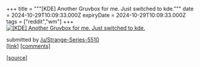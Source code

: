 +++
title = """[KDE] Another Gruvbox for me. Just switched to kde."""
date = 2024-10-29T10:09:33.000Z
expiryDate = 2024-10-29T10:09:33.000Z
tags = ["reddit","wm"]
+++
[![[KDE] Another Gruvbox for me. Just switched to kde. ](https://b.thumbs.redditmedia.com/DK7IoUz5zguWQ5DpQWCA5RcKEzcbB8G12heBlCaBN7c.jpg "[KDE] Another Gruvbox for me. Just switched to kde. ")](https://www.reddit.com/r/unixporn/comments/1ger1m4/kde_another_gruvbox_for_me_just_switched_to_kde/)

submitted by [/u/Strange-Series-5510](https://www.reddit.com/user/Strange-Series-5510)  
[\[link\]](https://www.reddit.com/gallery/1ger1m4) [\[comments\]](https://www.reddit.com/r/unixporn/comments/1ger1m4/kde_another_gruvbox_for_me_just_switched_to_kde/)

[[source]](https://www.reddit.com/r/unixporn/comments/1ger1m4/kde_another_gruvbox_for_me_just_switched_to_kde/)
